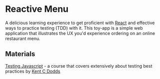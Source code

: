 # Reactive Menu

A delicious learning experience to get proficient with [React](https://reactjs.org/) and effective ways to practice testing (TDD) with it. This toy-app is a simple web application that illustrates the UX you'd experience ordering on an online restaurant menu.

## Materials

[Testing Javascript](https://testingjavascript.com/) - a course that covers extensively about testing best practices by [Kent C Dodds](https://kentcdodds.com)



